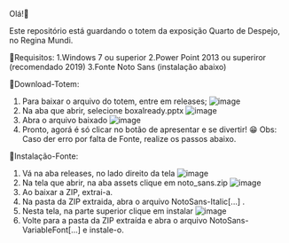 Olá!👋 

Este repositório está guardando o totem da exposição Quarto de Despejo, no Regina Mundi.

📌Requisitos:
1.Windows 7 ou superior
2.Power Point 2013 ou superiror (recomendado 2019)
3.Fonte Noto Sans (instalação abaixo)

📌Download-Totem:
1. Para baixar o arquivo do totem, entre em releases;
![image](https://github.com/festtone/xpqddrm/assets/167247036/f9b99568-2286-4705-b236-3e707a7e7707)
2. Na aba que abrir, selecione boxalready.pptx
![image](https://github.com/festtone/xpqddrm/assets/167247036/8d52ddcd-9e3d-49a5-b5ec-10b1c804e69f)
3. Abra o arquivo baixado
![image](https://github.com/festtone/xpqddrm/assets/167247036/f5dfeb26-3589-499d-a589-28e995de11ec)
4. Pronto, agorá é só clicar no botão de apresentar e se divertir! 😁
Obs: Caso der erro por falta de Fonte, realize os passos abaixo.

📌Instalação-Fonte:
1. Vá na aba releases, no lado direito da tela
![image](https://github.com/festtone/xpqddrm/assets/167247036/f9b99568-2286-4705-b236-3e707a7e7707)
2. Na tela que abrir, na aba assets clique em noto_sans.zip
![image](https://github.com/festtone/xpqddrm/assets/167247036/bb1144dd-ef86-41b3-922e-71d7bdbe07a2)
3. Ao baixar a ZIP, extrai-a.
4. Na pasta da ZIP extraida, abra o arquivo NotoSans-Italic[...] .
5. Nesta tela, na parte superior clique em instalar
![image](https://github.com/festtone/xpqddrm/assets/167247036/5463011c-3aee-48fd-af96-8f25ed16277c)
7. Volte para a pasta da ZIP extraída e abra o arquivo NotoSans-VariableFont[...] e instale-o.
   
